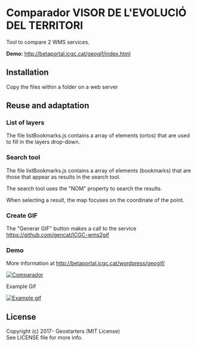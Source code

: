 # Comparador VISOR DE L'EVOLUCIÓ DEL TERRITORI

Tool to compare 2 WMS services. 

**Demo:** http://betaportal.icgc.cat/geogif/index.html

## Installation
Copy the files within a folder on a web server

## Reuse and adaptation

### List of layers

The file listBookmarks.js contains a array of elements (ortos) that are used to fill in the layers drop-down.   

### Search tool

The file listBookmarks.js contains a array of elements (bookmarks) that are those that appear as results in the search tool.

The search tool uses the "NOM" property to search the results.

When selecting a result, the map focuses on the coordinate of the point.

### Create GIF

The "Generar GIF" button makes a call to the service https://github.com/gencat/ICGC-wms2gif

### Demo

More information at http://betaportal.icgc.cat/wordpress/geogif/

[![Comparador](http://betaportal.icgc.cat/wordpress/wp-content/uploads/2014/01/Comparador-històric-del-territori.png)](http://betaportal.icgc.cat/geogif/index.html)

Example Gif

[![Example gif](https://github.com/gencat/ICGC-wms2gif/blob/master/generated/0.gif?raw=true)](http://betaportal.icgc.cat/geogif/index.html)

## License

Copyright (c) 2017- Geostarters (MIT License)  
See LICENSE file for more info.
